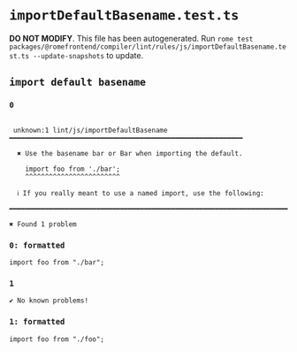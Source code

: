 # `importDefaultBasename.test.ts`

**DO NOT MODIFY**. This file has been autogenerated. Run `rome test packages/@romefrontend/compiler/lint/rules/js/importDefaultBasename.test.ts --update-snapshots` to update.

## `import default basename`

### `0`

```

 unknown:1 lint/js/importDefaultBasename ━━━━━━━━━━━━━━━━━━━━━━━━━━━━━━━━━━━━━━━━━━━━━━━━━━━━━━━━━━━

  ✖ Use the basename bar or Bar when importing the default.

    import foo from './bar';
    ^^^^^^^^^^^^^^^^^^^^^^^^

  ℹ If you really meant to use a named import, use the following:

━━━━━━━━━━━━━━━━━━━━━━━━━━━━━━━━━━━━━━━━━━━━━━━━━━━━━━━━━━━━━━━━━━━━━━━━━━━━━━━━━━━━━━━━━━━━━━━━━━━━

✖ Found 1 problem

```

### `0: formatted`

```
import foo from "./bar";

```

### `1`

```
✔ No known problems!

```

### `1: formatted`

```
import foo from "./foo";

```
